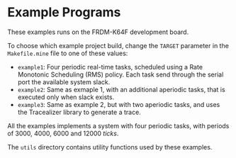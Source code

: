 # Example Programs
These examples runs on the FRDM-K64F development board.

To choose which example project build, change the `TARGET` parameter in the `Makefile.mine` file to one of these values:
* `example1`: Four periodic real-time tasks, scheduled using a Rate Monotonic Scheduling (RMS) policy. Each task send through the serial port the available system slack.
* `example2`: Same as exmaple 1, with an additional aperiodic tasks, that is executed only when slack exists.
* `example3`: Same as example 2, but with two aperiodic tasks, and uses the Tracealizer library to generate a trace.

All the examples implements a system with four periodic tasks, with periods of 3000, 4000, 6000 and 12000 *ticks*.

The `utils` directory contains utility functions used by these examples.

